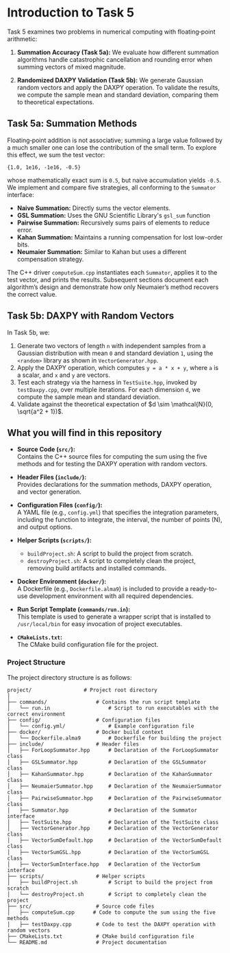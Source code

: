 # Introduction to Task 5

Task 5 examines two problems in numerical computing with floating‑point arithmetic:

1. **Summation Accuracy (Task 5a):** We evaluate how different summation algorithms handle catastrophic cancellation and rounding error when summing vectors of mixed magnitude.

2. **Randomized DAXPY Validation (Task 5b):** We generate Gaussian random vectors and apply the DAXPY operation. To validate the results, we compute the sample mean and standard deviation, comparing them to theoretical expectations.

## Task 5a: Summation Methods

Floating‑point addition is not associative; summing a large value followed by a much smaller one can lose the contribution of the small term. To explore this effect, we sum the test vector:

```
{1.0, 1e16, -1e16, -0.5}
```

whose mathematically exact sum is `0.5`, but naive accumulation yields `-0.5`. We implement and compare five strategies, all conforming to the `Summator` interface:

- **Naive Summation:** Directly sums the vector elements.
- **GSL Summation:** Uses the GNU Scientific Library's `gsl_sum` function
- **Pairwise Summation:** Recursively sums pairs of elements to reduce error.
- **Kahan Summation:** Maintains a running compensation for lost low-order bits.
- **Neumaier Summation:** Similar to Kahan but uses a different compensation strategy.

The C++ driver `computeSum.cpp` instantiates each `Summator`, applies it to the test vector, and prints the results. Subsequent sections document each algorithm’s design and demonstrate how only Neumaier’s method recovers the correct value.

## Task 5b: DAXPY with Random Vectors

In Task 5b, we:

1. Generate two vectors of length `n` with independent samples from a Gaussian distribution with mean `0` and standard deviation `1`, using the `<random>` library as shown in `VectorGenerator.hpp`.
2. Apply the DAXPY operation, which computes `y = a * x + y`, where `a` is a scalar, and `x` and `y` are vectors.
3. Test each strategy via the harness in `TestSuite.hpp`, invoked by `testDaxpy.cpp`, over multiple iterations. For each dimension `d`, we compute the sample mean and standard deviation.
4. Validate against the theoretical expectation of $d \sim \mathcal{N}(0, \sqrt{a^2 + 1})$.

## What you will find in this repository

- **Source Code (`src/`):**  
    Contains the C++ source files for computing the sum using the five methods and for testing the DAXPY operation with random vectors.

- **Header Files (`include/`):**  
    Provides declarations for the summation methods, DAXPY operation, and vector generation.

- **Configuration Files (`config/`):**  
    A YAML file (e.g., `config.yml`) that specifies the integration parameters, including the function to integrate, the interval, the number of points (N), and output options.

- **Helper Scripts (`scripts/`):**  
    - `buildProject.sh`: A script to build the project from scratch.
    - `destroyProject.sh`: A script to completely clean the project, removing build artifacts and installed commands.

- **Docker Environment (`docker/`):**  
    A Dockerfile (e.g., `Dockerfile.alma9`) is included to provide a ready-to-use development environment with all required dependencies.

- **Run Script Template (`commands/run.in`):**  
    This template is used to generate a wrapper script that is installed to `/usr/local/bin` for easy invocation of project executables.

- **`CMakeLists.txt`:**  
    The CMake build configuration file for the project.


### Project Structure

The project directory structure is as follows:

```plaintext
project/                 # Project root directory
│ 
├── commands/                # Contains the run script template
│   └── run.in                   # Script to run executables with the correct environment
├── config/                  # Configuration files
│   └── config.yml/              # Example configuration file
├── docker/                  # Docker build context
│   └── Dockerfile.alma9         # Dockerfile for building the project
├── include/                 # Header files
│   ├── ForLoopSummator.hpp      # Declaration of the ForLoopSummator class
│   ├── GSLSummator.hpp          # Declaration of the GSLSummator class
│   ├── KahanSummator.hpp        # Declaration of the KahanSummator class
│   ├── NeumaierSummator.hpp     # Declaration of the NeumaierSummator class
│   ├── PairwiseSummator.hpp     # Declaration of the PairwiseSummator class
│   ├── Summator.hpp             # Declaration of the Summator interface
│   ├── TestSuite.hpp            # Declaration of the TestSuite class
│   ├── VectorGenerator.hpp      # Declaration of the VectorGenerator class
│   ├── VectorSumDefault.hpp     # Declaration of the VectorSumDefault class
│   ├── VectorSumGSL.hpp         # Declaration of the VectorSumGSL class
│   ├── VectorSumInterface.hpp   # Declaration of the VectorSum interface
├── scripts/                 # Helper scripts
│   ├── buildProject.sh          # Script to build the project from scratch
│   └── destroyProject.sh        # Script to completely clean the project
├── src/                     # Source code files
│   ├── computeSum.cpp      # Code to compute the sum using the five methods
│   ├── testDaxpy.cpp        # Code to test the DAXPY operation with random vectors
├── CMakeLists.txt           # CMake build configuration file
└── README.md                # Project documentation
```